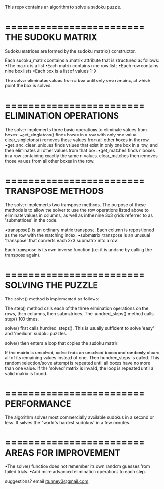 This repo contains an algorithm to solve a sudoku puzzle.

========================
THE SUDOKU MATRIX
========================
Sudoku matrices are formed by the sudoku_matrix() constructor.

Each sudoku_matrix contains a .matrix attribute that is structured as follows:
•The matrix is a list 
•Each matrix contains nine row lists 
•Each row contains nine box lists
•Each box is a list of values 1-9

The solver eliminates values from a box until only one remains, 
at which point the box is solved. 

========================
ELIMINATION OPERATIONS
========================
The solver implements three basic operations to eliminate values from boxes:
•get_singletons() finds boxes in a row with only one value. 
	clear_singletons() removes these values from all other boxes in the row.
•get_and_clear_uniques finds values that exist in only one box in a row, 
	and then eliminates all other values from that box.
•get_matches finds n boxes in a row containing exactly the same n values.
	clear_matches then removes those values from all other boxes in the row.

========================
TRANSPOSE METHODS
========================
The solver implements two transpose methods. 
The purpose of these methods is to allow the solver to use the row operations
listed above to eliminate values in columns, as well as inthe nine 3x3 grids 
referred to as 'submatrices' in the code. 

•transpose() is an ordinary matrix transpose. Each column is repositioned as 
	the row with the matching index. 
•submatrix_transpose is an unusual 'transpose' that converts each 3x3 submatrix
	into a row. 

Each transpose is its own inverse function (i.e. it is undone by calling the 
transpose again).

========================
SOLVING THE PUZZLE
========================
The solve() method is implemented as follows:

The step() method calls each of the three elimination operations on the rows, 
then columns, then submatrices. 
The hundred_steps() method calls step() 100 times. 

solve() first calls hundred_steps().
This is usually sufficient to solve 'easy' and 'medium' sudoku puzzles.

solve() then enters a loop that copies the sudoku matrix

If the matrix is unsolved, solve finds an unsolved boxes and randomly clears 
all of its remaining values instead of one. Then hundred_steps is called. 
This random selection/solve attempt is repeated until all boxes have no more than one value. 
If the 'solved' matrix is invalid, the loop is repeated until a valid matrix is found.

========================
PERFORMANCE
========================
The algorithm solves most commercially available sudokus in a second or less.
It solves the "world's hardest sudokus" in a few minutes. 

========================
AREAS FOR IMPROVEMENT
========================
•The solve() function does not remember its own random guesses from failed trials.
•Add more advanced elimination operations to each step.

suggestions? email rtunney3@gmail.com
	





